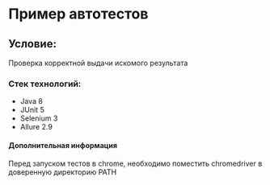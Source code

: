 # Пример автотестов

## Условие:
Проверка корректной выдачи искомого результата

### Стек технологий:
* Java 8
* JUnit 5
* Selenium 3
* Allure 2.9

#### Дополнительная информация
Перед запуском тестов в chrome, необходимо поместить chromedriver в доверенную директорию PATH

